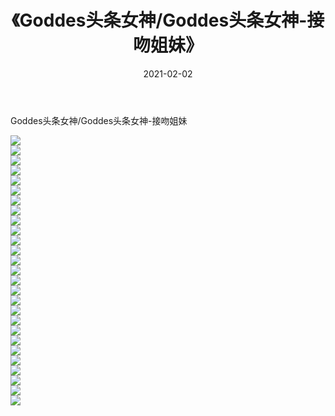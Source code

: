 ﻿---
layout: post
title:  《Goddes头条女神/Goddes头条女神-接吻姐妹》
date:   2021-02-02
img: http://img.660000.xyz/Sharelink/网络美图/2021/Goddes头条女神/Goddes头条女神-接吻姐妹/000.jpg
categories: [美女, 清纯, 唯美]
---

Goddes头条女神/Goddes头条女神-接吻姐妹

 ![](http://img.660000.xyz/Sharelink/网络美图/2021/Goddes头条女神/Goddes头条女神-接吻姐妹/001.jpg) <br>![](http://img.660000.xyz/Sharelink/网络美图/2021/Goddes头条女神/Goddes头条女神-接吻姐妹/002.jpg) <br>![](http://img.660000.xyz/Sharelink/网络美图/2021/Goddes头条女神/Goddes头条女神-接吻姐妹/003.jpg) <br>![](http://img.660000.xyz/Sharelink/网络美图/2021/Goddes头条女神/Goddes头条女神-接吻姐妹/004.jpg) <br>![](http://img.660000.xyz/Sharelink/网络美图/2021/Goddes头条女神/Goddes头条女神-接吻姐妹/005.jpg) <br>![](http://img.660000.xyz/Sharelink/网络美图/2021/Goddes头条女神/Goddes头条女神-接吻姐妹/006.jpg) <br>![](http://img.660000.xyz/Sharelink/网络美图/2021/Goddes头条女神/Goddes头条女神-接吻姐妹/007.jpg) <br>![](http://img.660000.xyz/Sharelink/网络美图/2021/Goddes头条女神/Goddes头条女神-接吻姐妹/008.jpg) <br>![](http://img.660000.xyz/Sharelink/网络美图/2021/Goddes头条女神/Goddes头条女神-接吻姐妹/009.jpg) <br>![](http://img.660000.xyz/Sharelink/网络美图/2021/Goddes头条女神/Goddes头条女神-接吻姐妹/010.jpg) <br>![](http://img.660000.xyz/Sharelink/网络美图/2021/Goddes头条女神/Goddes头条女神-接吻姐妹/011.jpg) <br>![](http://img.660000.xyz/Sharelink/网络美图/2021/Goddes头条女神/Goddes头条女神-接吻姐妹/012.jpg) <br>![](http://img.660000.xyz/Sharelink/网络美图/2021/Goddes头条女神/Goddes头条女神-接吻姐妹/013.jpg) <br>![](http://img.660000.xyz/Sharelink/网络美图/2021/Goddes头条女神/Goddes头条女神-接吻姐妹/014.jpg) <br>![](http://img.660000.xyz/Sharelink/网络美图/2021/Goddes头条女神/Goddes头条女神-接吻姐妹/015.jpg) <br>![](http://img.660000.xyz/Sharelink/网络美图/2021/Goddes头条女神/Goddes头条女神-接吻姐妹/016.jpg) <br>![](http://img.660000.xyz/Sharelink/网络美图/2021/Goddes头条女神/Goddes头条女神-接吻姐妹/017.jpg) <br>![](http://img.660000.xyz/Sharelink/网络美图/2021/Goddes头条女神/Goddes头条女神-接吻姐妹/018.jpg) <br>![](http://img.660000.xyz/Sharelink/网络美图/2021/Goddes头条女神/Goddes头条女神-接吻姐妹/019.jpg) <br>![](http://img.660000.xyz/Sharelink/网络美图/2021/Goddes头条女神/Goddes头条女神-接吻姐妹/020.jpg) <br>![](http://img.660000.xyz/Sharelink/网络美图/2021/Goddes头条女神/Goddes头条女神-接吻姐妹/021.jpg) <br>![](http://img.660000.xyz/Sharelink/网络美图/2021/Goddes头条女神/Goddes头条女神-接吻姐妹/022.jpg) <br>![](http://img.660000.xyz/Sharelink/网络美图/2021/Goddes头条女神/Goddes头条女神-接吻姐妹/023.jpg) <br>![](http://img.660000.xyz/Sharelink/网络美图/2021/Goddes头条女神/Goddes头条女神-接吻姐妹/024.jpg) <br>![](http://img.660000.xyz/Sharelink/网络美图/2021/Goddes头条女神/Goddes头条女神-接吻姐妹/025.jpg) <br>![](http://img.660000.xyz/Sharelink/网络美图/2021/Goddes头条女神/Goddes头条女神-接吻姐妹/026.jpg) <br>![](http://img.660000.xyz/Sharelink/网络美图/2021/Goddes头条女神/Goddes头条女神-接吻姐妹/027.jpg) <br>